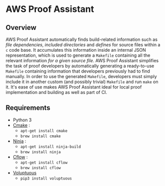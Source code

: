 # AWS Proof Assistant

## Overview

AWS Proof Assistant automatically finds build-related information such as *file dependencies*, *included directories* and *defines* for source files within a `c` code base.
It accumulates this information inside an internal JSON representation, which is used to generate a `Makefile` containing all the relevant information *for a given source file*.
AWS Proof Assistant simplifies the task of proof developers by automatically generating a ready-to-use `Makefile` containing information that developers previously had to find manually.
In order to use the generated `Makefile`, developers must simply include it in another custom (and possibly trivial) `Makefile` and run `make` on it.
It's ease of use makes AWS Proof Assistant ideal for local proof implementation and building as well as part of CI.

## Requirements

* Python 3
* [Cmake](https://cmake.org/) : 
  * `apt-get install cmake`
  * `brew install cmake`
* [Ninja](https://ninja-build.org/) : 
  * `apt-get install ninja-build`
  * `brew install ninja`
* [Cflow](https://www.gnu.org/software/cflow/) : 
  * `apt-get install cflow`
  * `brew install cflow`
* [Voluptuous](https://pypi.org/project/voluptuous/)
  * `pip3 install voluptuous`
